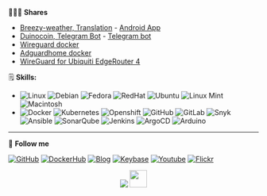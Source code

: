 👨🏻‍💻 **Shares**

 - [Breezy-weather, Translation](https://hosted.weblate.org/changes/?user=AzagraMac&action=2&action=5) - [Android App](https://github.com/breezy-weather/breezy-weather/releases)
 - [Duinocoin, Telegram Bot](https://duinocoin.com/apps.html) - [Telegram bot](https://github.com/azagramac/DuinoCoinTelegramBot)
 - [Wireguard docker](https://github.com/azagramac/wireguard-docker)
 - [Adguardhome docker](https://github.com/azagramac/adguardhome-docker)
 - [WireGuard for Ubiquiti EdgeRouter 4](https://blog.azagra.dev/unifi/configurar-wireguard-en-edgerouter-4-6p)


🗒 **Skills:**

* ![Linux](https://img.shields.io/badge/OS-Linux-informational?style=flat&logo=linux&logoColor=white&color=2bbc8a) ![Debian](https://img.shields.io/badge/OS-Debian-informational?style=flat&logo=debian&logoColor=white&color=d70a53) ![Fedora](https://img.shields.io/badge/OS-Fedora-informational?style=flat&logo=fedora&logoColor=white&color=0B57A4) ![RedHat](https://img.shields.io/badge/OS-RedHat-informational?style=flat&logo=redhat&logoColor=white&color=CC0000) ![Ubuntu](https://img.shields.io/badge/OS-Ubuntu-informational?style=flat&logo=ubuntu&logoColor=white&color=dd4814) ![Linux Mint](https://img.shields.io/badge/OS-LinuxMint-informational?style=flat&logo=linuxmint&logoColor=white&color=3EB489) ![Macintosh](https://img.shields.io/badge/OS-MacOS-informational?style=flat&logo=apple&logoColor=white&color=aaaaaa) 
* ![Docker](https://img.shields.io/badge/Docker-informational?style=flat&logo=docker&logoColor=white&color=0db7ed) ![Kubernetes](https://img.shields.io/badge/Kubernetes-informational?style=flat&logo=kubernetes&logoColor=white&color=3970e4) ![Openshift](https://img.shields.io/badge/Openshift-informational?style=flat&logo=redhatopenshift&logoColor=white&color=EE0000) ![GitHub](https://img.shields.io/badge/GitHub-informational?style=flat&logo=github&logoColor=white&color=171515) ![GitLab](https://img.shields.io/badge/GitLab-informational?style=flat&logo=gitlab&logoColor=white&color=fca326) ![Snyk](https://img.shields.io/badge/Snyk-informational?style=flat&logo=snyk&logoColor=white&color=000000) ![Ansible](https://img.shields.io/badge/Ansible-informational?style=flat&logo=ansible&logoColor=white&color=000000) ![SonarQube](https://img.shields.io/badge/SonarQube-informational?style=flat&logo=sonarqube&logoColor=white&color=42c2f5) ![Jenkins](https://img.shields.io/badge/Jenkins-informational?style=flat&logo=jenkins&logoColor=white&color=48728B) ![ArgoCD](https://img.shields.io/badge/ArgoCD-informational?style=flat&logo=argo&logoColor=white&color=000080) ![Arduino](https://img.shields.io/badge/Arduino-informational?style=flat&logo=arduino&logoColor=white&color=008184)

---
👥 **Follow me** 

[![GitHub](https://img.shields.io/badge/-github-171515?style=flat&labelColor=171515&logo=github&logoColor=white)](https://github.com/AzagraMac/)
[![DockerHub](https://img.shields.io/badge/-dockerhub-086dd7?style=flat&labelColor=086dd7&logo=docker&logoColor=white)](https://hub.docker.com/repositories/azagramac)
[![Blog](https://img.shields.io/badge/-gitbook-0088cc?style=flat&labelColor=0088cc&logo=gitbook&logoColor=white)](https://blog.azagra.dev)
[![Keybase](https://img.shields.io/badge/-keybase-3663ea?style=flat&labelColor=ff6f21&logo=keybase&logoColor=white)](https://keybase.io/joselazagra)
[![Youtube](https://img.shields.io/badge/-youtube-c4302b?style=flat&labelColor=c4302b&logo=youtube&logoColor=white)](https://www.youtube.com/@azagramac) 
[![Flickr](https://img.shields.io/badge/-flickr-FF0084?style=flat&labelColor=0063dc&logo=flickr&logoColor=white)](https://www.flickr.com/photos/93901621@N07)

</a>


<p align="center"> <img src="https://komarev.com/ghpvc/?username=azagramac&label=Hello&color=0e75b6&style=flat" /> <img src="https://media.tenor.com/dHk-LfzHrtwAAAAi/linux-computer.gif" width="35px"/> </p>
